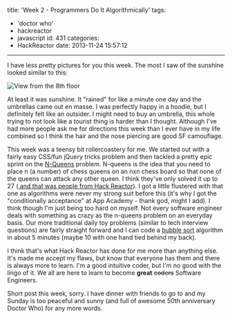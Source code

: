 title: 'Week 2 - Programmers Do It Algorithmically'
tags:
  - 'doctor who'
  - hackreactor
  - javascript
id: 431
categories:
  - HackReactor
date: 2013-11-24 15:57:12
---

I have less pretty pictures for you this week. The most I saw of the sunshine looked similar to this:

![View from the 8th floor](http://res.cloudinary.com/leaena/image/upload/c_scale,h_800/v1391709333/2013-11-23-08_25_08-768x1024_iu84fu.jpg)

At least it was sunshine. It "rained" for like a minute one day and the umbrellas came out en masse. I was perfectly happy in a hoodie, but I definitely felt like an outsider. I might need to buy an umbrella, this whole trying to not look like a tourist thing is harder than I thought. Although I've had more people ask me for directions this week than I ever have in my life combined so I think the hair and the nose piercing are good SF camouflage.

This week was a teensy bit rollercoastery for me. We started out with a fairly easy CSS/fun jQuery tricks problem and then tackled a pretty epic sprint on the [N-Queens](http://en.wikipedia.org/wiki/Eight_queens_puzzle) problem. N-queens is the idea that you need to place n (a number) of chess queens on an nxn chess board so that none of the queens can attack any other queen. I think they've only solved it up to 27 ([ and that was people from Hack Reactor](http://www.wired.com/wiredenterprise/2013/06/43651/)). I got a little flustered with that one as algorithms were never my strong suit before this (it's why I got the "conditionally acceptance" at App Academy - thank god, might I add). I think though I'm just being too hard on myself. Not every software engineer deals with something as crazy as the n-queens problem on an everyday basis. Our more traditional daily toy problems (similar to tech interview questions) are fairly straight forward and I can code a [bubble sort](http://en.wikipedia.org/wiki/Bubble_sort) algorithm in about 5 minutes (maybe 10 with one hand tied behind my back).

I think that's what Hack Reactor has done for me more than anything else. It's made me accept my flaws, but know that everyone has them and there is always more to learn. I'm a good intuitive coder, but I'm no good with the lingo of it. We all are here to learn to become **great** <del datetime="2013-11-24T22:21:58+00:00">coders</del> Software Engineers.

Short post this week, sorry. I have dinner with friends to go to and my Sunday is too peaceful and sunny (and full of awesome 50th anniversary Doctor Who) for any more words.